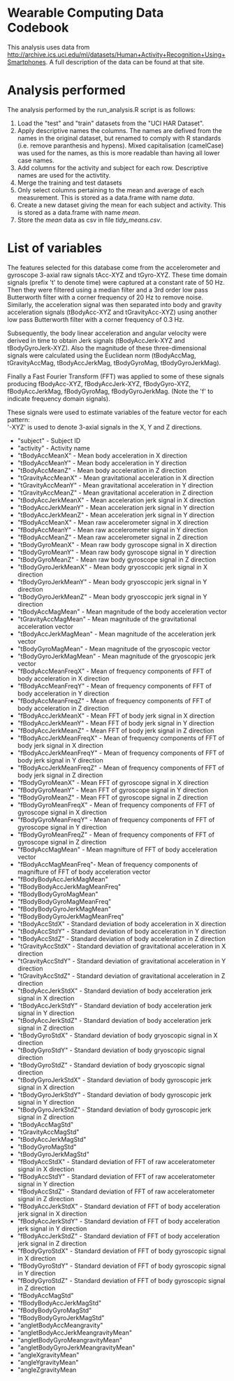 Wearable Computing Data Codebook
================================

This analysis uses data from http://archive.ics.uci.edu/ml/datasets/Human+Activity+Recognition+Using+Smartphones. A full description of the data can be found at that site.

# Analysis performed

The analysis performed by the run_analysis.R script is as follows:

1. Load the "test" and "train" datasets from the "UCI HAR Dataset".
2. Apply descriptive names the columns. The names are defived from the names in the original dataset, but renamed to comply with R standards (i.e. remove paranthesis and hypens). Mixed capitalisation (camelCase) was used for the names, as this is more readable than having all lower case names.
3. Add columns for the activity and subject for each row. Descriptive names are used for the activtity.
4. Merge the training and test datasets
5. Only select columns pertaining to the mean and average of each measurement. This is stored as a data.frame with name _data_.
6. Create a new dataset giving the mean for each subject and activity. This is stored as a data.frame with name _mean_.
7. Store the _mean_ data as csv in file _tidy_means.csv_.


# List of variables

The features selected for this database come from the accelerometer and gyroscope 3-axial raw signals tAcc-XYZ and tGyro-XYZ. These time domain signals (prefix 't' to denote time) were captured at a constant rate of 50 Hz. Then they were filtered using a median filter and a 3rd order low pass Butterworth filter with a corner frequency of 20 Hz to remove noise. Similarly, the acceleration signal was then separated into body and gravity acceleration signals (tBodyAcc-XYZ and tGravityAcc-XYZ) using another low pass Butterworth filter with a corner frequency of 0.3 Hz. 

Subsequently, the body linear acceleration and angular velocity were derived in time to obtain Jerk signals (tBodyAccJerk-XYZ and tBodyGyroJerk-XYZ). Also the magnitude of these three-dimensional signals were calculated using the Euclidean norm (tBodyAccMag, tGravityAccMag, tBodyAccJerkMag, tBodyGyroMag, tBodyGyroJerkMag). 

Finally a Fast Fourier Transform (FFT) was applied to some of these signals producing fBodyAcc-XYZ, fBodyAccJerk-XYZ, fBodyGyro-XYZ, fBodyAccJerkMag, fBodyGyroMag, fBodyGyroJerkMag. (Note the 'f' to indicate frequency domain signals). 

These signals were used to estimate variables of the feature vector for each pattern:  
'-XYZ' is used to denote 3-axial signals in the X, Y and Z directions.

* "subject" - Subject ID
* "activity" - Activity name
* "tBodyAccMeanX" - Mean body acceleration in X direction
* "tBodyAccMeanY" - Mean body acceleration in Y direction
* "tBodyAccMeanZ" - Mean body acceleration in Z direction
* "tGravityAccMeanX" - Mean gravitational acceleration in X direction
* "tGravityAccMeanY" - Mean gravitational acceleration in Y direction                  
* "tGravityAccMeanZ" - Mean gravitational acceleration in Z direction
* "tBodyAccJerkMeanX" - Mean acceleration jerk signal in X direction               
* "tBodyAccJerkMeanY" - Mean acceleration jerk signal in Y direction
* "tBodyAccJerkMeanZ" - Mean acceleration jerk signal in Y direction
* "fBodyAccMeanX" - Mean raw accelerometer signal in X direction
* "fBodyAccMeanY" - Mean raw accelerometer signal in Y direction
* "fBodyAccMeanZ" - Mean raw accelerometer signal in Z direction
* "tBodyGyroMeanX" - Mean raw body gyroscope signal in X direction
* "tBodyGyroMeanY" - Mean raw body gyroscope signal in Y direction
* "tBodyGyroMeanZ" - Mean raw body gyroscope signal in Z direction
* "tBodyGyroJerkMeanX" - Mean body gryosccopic jerk signal in X direction               
* "tBodyGyroJerkMeanY" - Mean body gryosccopic jerk signal in Y direction
* "tBodyGyroJerkMeanZ" - Mean body gryosccopic jerk signal in Y direction
* "tBodyAccMagMean" - Mean magnitude of the body acceleration vector
* "tGravityAccMagMean" - Mean magnitude of the gravitational acceleration vector
* "tBodyAccJerkMagMean" - Mean magnitude of the acceleration jerk vector
* "tBodyGyroMagMean" - Mean magnitude of the gryoscopic vector
* "tBodyGyroJerkMagMean" - Mean magnitude of the gryoscopic jerk vector
* "fBodyAccMeanFreqX" - Mean of frequency components of FFT of body acceleration in X direction
* "fBodyAccMeanFreqY" - Mean of frequency components of FFT of body acceleration in Y direction
* "fBodyAccMeanFreqZ" - Mean of frequency components of FFT of body acceleration in Z direction
* "fBodyAccJerkMeanX" - Mean FFT of body jerk signal in X direction
* "fBodyAccJerkMeanY" - Mean FFT of body jerk signal in Y direction
* "fBodyAccJerkMeanZ" - Mean FFT of body jerk signal in Z direction
* "fBodyAccJerkMeanFreqX" - Mean of frequency components of FFT of body jerk signal in X direction
* "fBodyAccJerkMeanFreqY" - Mean of frequency components of FFT of body jerk signal in Y direction
* "fBodyAccJerkMeanFreqZ" - Mean of frequency components of FFT of body jerk signal in Z direction
* "fBodyGyroMeanX"  - Mean FFT of gyroscope signal in X direction            
* "fBodyGyroMeanY"  - Mean FFT of gyroscope signal in Y direction
* "fBodyGyroMeanZ"  - Mean FFT of gyroscope signal in Z direction
* "fBodyGyroMeanFreqX"  - Mean of frequency components of FFT of gyroscope signal in X direction            
* "fBodyGyroMeanFreqY"  - Mean of frequency components of FFT of gyroscope signal in Y direction
* "fBodyGyroMeanFreqZ"  - Mean of frequency components of FFT of gyroscope signal in Z direction
* "fBodyAccMagMean" - Mean magnifture of FFT of body acceleration vector
* "fBodyAccMagMeanFreq"- Mean of frequency components of magnifture of FFT of body acceleration vector
* "fBodyBodyAccJerkMagMean"           
* "fBodyBodyAccJerkMagMeanFreq"
* "fBodyBodyGyroMagMean"              
* "fBodyBodyGyroMagMeanFreq"
* "fBodyBodyGyroJerkMagMean"          
* "fBodyBodyGyroJerkMagMeanFreq"
* "tBodyAccStdX" - Standard deviation of body acceleration in X direction
* "tBodyAccStdY" - Standard deviation of body acceleration in Y direction
* "tBodyAccStdZ" - Standard deviation of body acceleration in Z direction                    
* "tGravityAccStdX" - Standard deviation of gravitational acceleration in X direction
* "tGravityAccStdY" - Standard deviation of gravitational acceleration in Y direction 
* "tGravityAccStdZ" - Standard deviation of gravitational acceleration in Z direction                    
* "tBodyAccJerkStdX"  - Standard deviation of body acceleration jerk signal in X direction 
* "tBodyAccJerkStdY"  - Standard deviation of body acceleration jerk signal in Y direction
* "tBodyAccJerkStdZ"  - Standard deviation of body acceleration jerk signal in Z direction   
* "tBodyGyroStdX" - Standard deviation of body gryoscopic signal in X direction
* "tBodyGyroStdY" - Standard deviation of body gryoscopic signal direction
* "tBodyGyroStdZ" - Standard deviation of body gryoscopic signal direction
* "tBodyGyroJerkStdX"  - Standard deviation of body gyroscopic jerk signal in X direction 
* "tBodyGyroJerkStdY"  - Standard deviation of body gyroscopic jerk signal in Y direction
* "tBodyGyroJerkStdZ"  - Standard deviation of body gyroscopic jerk signal in Z direction 
* "tBodyAccMagStd"
* "tGravityAccMagStd"                 
* "tBodyAccJerkMagStd"
* "tBodyGyroMagStd"                   
* "tBodyGyroJerkMagStd"
* "fBodyAccStdX"  - Standard deviation of FFT of raw acceleratometer signal in X direction 
* "fBodyAccStdY"  - Standard deviation of FFT of raw acceleratometer signal in Y direction
* "fBodyAccStdZ"  - Standard deviation of FFT of raw acceleratometer signal in Z direction 
* "fBodyAccJerkStdX" - Standard deviation of FFT of body acceleration jerk signal in X direction
* "fBodyAccJerkStdY" - Standard deviation of FFT of body acceleration jerk signal in Y direction 
* "fBodyAccJerkStdZ" - Standard deviation of FFT of body acceleration jerk signal in Z direction
* "fBodyGyroStdX"  - Standard deviation of FFT of body gyroscopic signal in X direction   
* "fBodyGyroStdY"  - Standard deviation of FFT of body gyroscopic signal in Y direction
* "fBodyGyroStdZ"  - Standard deviation of FFT of body gyroscopic signal in Z direction   
* "fBodyAccMagStd"
* "fBodyBodyAccJerkMagStd"            
* "fBodyBodyGyroMagStd"
* "fBodyBodyGyroJerkMagStd"           
* "angletBodyAccMeangravity"
* "angletBodyAccJerkMeangravityMean"  
* "angletBodyGyroMeangravityMean"
* "angletBodyGyroJerkMeangravityMean" 
* "angleXgravityMean"
* "angleYgravityMean"                 
* "angleZgravityMean
